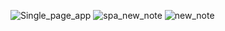 ![Single_page_app](https://user-images.githubusercontent.com/92634040/141803337-191d397e-a615-409b-a5b2-1e31ed91a485.png)
![spa_new_note](https://user-images.githubusercontent.com/92634040/141803417-9326cbac-f1d7-4a0d-a529-d066b7f02547.png)
![new_note](https://user-images.githubusercontent.com/92634040/141803456-3fa55353-a624-4c32-963a-6f2a22045373.png)
